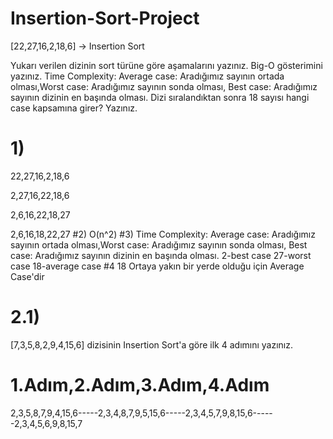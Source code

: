 # Insertion-Sort-Project
[22,27,16,2,18,6] -> Insertion Sort

Yukarı verilen dizinin sort türüne göre aşamalarını yazınız. Big-O gösterimini yazınız. Time Complexity: Average case: Aradığımız sayının ortada olması,Worst case: Aradığımız sayının sonda olması, Best case: Aradığımız sayının dizinin en başında olması. Dizi sıralandıktan sonra 18 sayısı hangi case kapsamına girer? Yazınız.
# 1) 
22,27,16,2,18,6

2,27,16,22,18,6

2,6,16,22,18,27

2,6,16,18,22,27
#2)
O(n^2)
#3)
Time Complexity: Average case: Aradığımız sayının ortada olması,Worst case: Aradığımız sayının sonda olması, Best case: Aradığımız sayının dizinin en başında olması. 2-best case 27-worst case 18-average case
#4
18 Ortaya yakın bir yerde olduğu için Average Case'dir
# 2.1)
[7,3,5,8,2,9,4,15,6] dizisinin Insertion Sort'a göre ilk 4 adımını yazınız.
# 1.Adım,2.Adım,3.Adım,4.Adım
2,3,5,8,7,9,4,15,6-----2,3,4,8,7,9,5,15,6-----2,3,4,5,7,9,8,15,6------2,3,4,5,6,9,8,15,7
